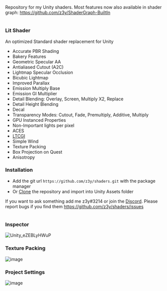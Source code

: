 Repository for my Unity shaders. Most features now also available in shader graph: https://github.com/z3y/ShaderGraph-BuiltIn
#
### Lit Shader
An optimized Standard shader replacement for Unity

- Accurate PBR Shading
- Bakery Features
- Geometric Specular AA
- Antialiased Cutout (A2C)
- Lightmap Specular Occlusion
- Bicubic Lightmap
- Improved Parallax
- Emission Multiply Base
- Emission GI Multiplier
- Detail Blending: Overlay, Screen, Multiply X2, Replace
- Detail Height Blending
- Decal
- Transparency Modes: Cutout, Fade, Premultiply, Additive, Multiply
- GPU Instanced Properties
- Non-Important lights per pixel
- ACES
- [LTCGI](https://github.com/PiMaker/ltcgi)
- Simple Wind
- Texture Packing
- Box Projection on Quest
- Anisotropy

### Installation
- Add the git url `https://github.com/z3y/shaders.git` with the package manager
- Or [Clone](https://github.com/z3y/shaders/archive/refs/heads/main.zip) the repository and import into Unity Assets folder



If you want to ask something add me z3y#3214 or join the [Discord](https://discord.gg/bw46tKgRFT). Please report bugs if you find them https://github.com/z3y/shaders/issues
#

### Inspector
![Unity_eZEBLyHWuP](https://user-images.githubusercontent.com/33181641/195345116-f24babd0-add7-4427-bc7f-c17e3068a351.png)

### Texture Packing
![image](https://user-images.githubusercontent.com/33181641/202446428-07b45383-a9f0-45dc-a1ea-f6635755a9b1.png)



### Project Settings
![image](https://user-images.githubusercontent.com/33181641/202446159-f67bca06-c777-4f12-a3fa-62d18990683d.png)
